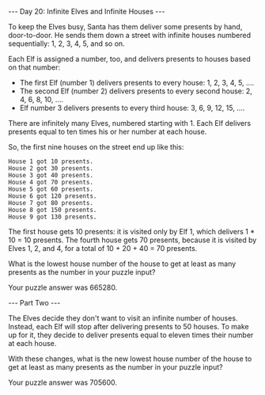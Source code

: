 --- Day 20: Infinite Elves and Infinite Houses ---

To keep the Elves busy, Santa has them deliver some presents by hand, door-to-door. He sends them down a street with infinite houses numbered sequentially: 1, 2, 3, 4, 5, and so on.

Each Elf is assigned a number, too, and delivers presents to houses based on that number:

- The first Elf (number 1) delivers presents to every house: 1, 2, 3, 4, 5, ....
- The second Elf (number 2) delivers presents to every second house: 2, 4, 6, 8, 10, ....
- Elf number 3 delivers presents to every third house: 3, 6, 9, 12, 15, ....

There are infinitely many Elves, numbered starting with 1. Each Elf delivers presents equal to ten times his or her number at each house.

So, the first nine houses on the street end up like this:
```
House 1 got 10 presents.
House 2 got 30 presents.
House 3 got 40 presents.
House 4 got 70 presents.
House 5 got 60 presents.
House 6 got 120 presents.
House 7 got 80 presents.
House 8 got 150 presents.
House 9 got 130 presents.
```
The first house gets 10 presents: it is visited only by Elf 1, which delivers 1 * 10 = 10 presents. The fourth house gets 70 presents, because it is visited by Elves 1, 2, and 4, for a total of 10 + 20 + 40 = 70 presents.

What is the lowest house number of the house to get at least as many presents as the number in your puzzle input?

Your puzzle answer was 665280.

--- Part Two ---

The Elves decide they don't want to visit an infinite number of houses. Instead, each Elf will stop after delivering presents to 50 houses. To make up for it, they decide to deliver presents equal to eleven times their number at each house.

With these changes, what is the new lowest house number of the house to get at least as many presents as the number in your puzzle input?

Your puzzle answer was 705600.
